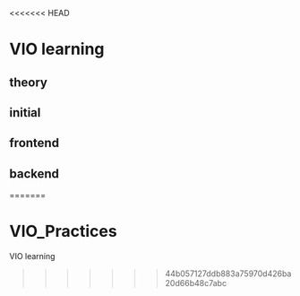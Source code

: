 <<<<<<< HEAD
# VIO learning 
## theory
## initial
## frontend
## backend
=======
# VIO_Practices
VIO learning 
>>>>>>> 44b057127ddb883a75970d426ba20d66b48c7abc
